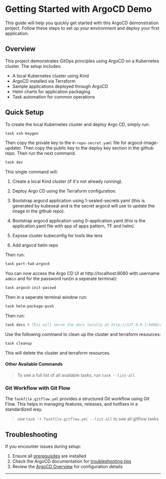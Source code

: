 # Getting Started with ArgoCD Demo

This guide will help you quickly get started with this ArgoCD demonstration project. Follow these steps to set up your environment and deploy your first application.

## Overview

This project demonstrates GitOps principles using ArgoCD on a Kubernetes cluster. The setup includes:

- A local Kubernetes cluster using Kind
- ArgoCD installed via Terraform
- Sample applications deployed through ArgoCD
- Helm charts for application packaging
- Task automation for common operations

## Quick Setup

To create the local Kubernetes cluster and deploy Argo CD, simply run:

```sh
task ssh-keygen 
```
Then copy the private key to the `0-repo-secret.yaml` file for argocd-image-updater. Then copy the public key to the deploy key section in the github repo. Then run the next command. 

```sh
task dev
```

This single command will:

1. Create a local Kind cluster (if it's not already running).

2. Deploy Argo CD using the Terraform configuration.

3. Bootstrap argocd application using 1-sealed-secrets.yaml (this is generated by kubeseal and is the secret argocd will use to update the image in the github repo).

4. Bootstrap argocd application using 0-application.yaml (this is the application.yaml file with app of apps pattern, TF and helm).

5. Expose cluster kubeconfig for tools like lens

6. Add argocd helm repo

Then run:

```sh
task port-fwd-argocd
```

You can now access the Argo CD UI at http://localhost:8080 with username `admin` and for the password run(in a seperate terminal):

```sh
task argocd-init-passwd
```

Then in a seperate terminal window run:

```sh
task helm-package-push
```

Then run:

```sh
task docs # This will serve the docs locally at http://127.0.0.1:8000/argocd-demo/
```

Use the following command to clean up the cluster and terraform resources:

```sh
task cleanup
```
This will delete the cluster and terraform resources.

#### Other Available Commands

> To see a full list of all available tasks, run `task --list-all`

### Git Workflow with Git Flow

The `Taskfile.gitflow.yml` provides a structured Git workflow using Git Flow. This helps in managing features, releases, and hotfixes in a standardized way.

> use `task -t Taskfile.gitflow.yml --list-all` to see all gitflow tasks

## Troubleshooting

If you encounter issues during setup:

1. Ensure all [prerequisites](prerequisites.md) are installed
2. Check the ArgoCD documentation for [troubleshooting tips](https://argo-cd.readthedocs.io/en/stable/user-guide/troubleshooting/)
3. Review the [ArgoCD Overview](../argocd/overview.md) for configuration details

---
